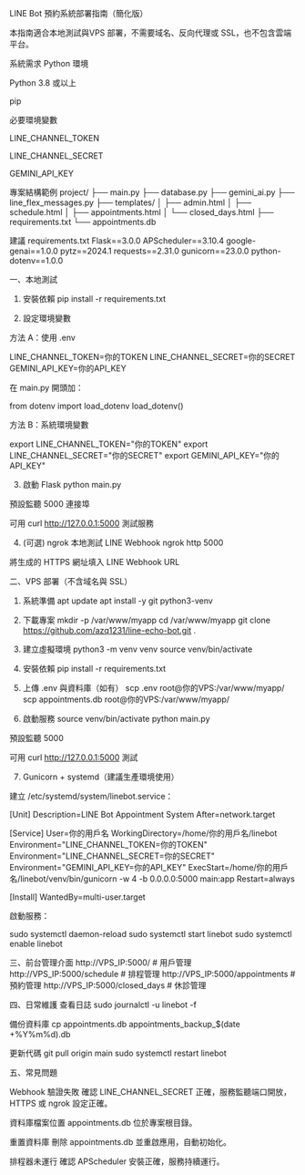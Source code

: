 LINE Bot 預約系統部署指南（簡化版）

本指南適合本地測試與VPS 部署，不需要域名、反向代理或 SSL，也不包含雲端平台。

系統需求
Python 環境

Python 3.8 或以上

pip

必要環境變數

LINE_CHANNEL_TOKEN

LINE_CHANNEL_SECRET

GEMINI_API_KEY

專案結構範例
project/
├── main.py
├── database.py
├── gemini_ai.py
├── line_flex_messages.py
├── templates/
│   ├── admin.html
│   ├── schedule.html
│   ├── appointments.html
│   └── closed_days.html
├── requirements.txt
└── appointments.db

建議 requirements.txt
Flask==3.0.0
APScheduler==3.10.4
google-genai==1.0.0
pytz==2024.1
requests==2.31.0
gunicorn==23.0.0
python-dotenv==1.0.0

一、本地測試
1. 安裝依賴
pip install -r requirements.txt

2. 設定環境變數

方法 A：使用 .env

LINE_CHANNEL_TOKEN=你的TOKEN
LINE_CHANNEL_SECRET=你的SECRET
GEMINI_API_KEY=你的API_KEY


在 main.py 開頭加：

from dotenv import load_dotenv
load_dotenv()


方法 B：系統環境變數

export LINE_CHANNEL_TOKEN="你的TOKEN"
export LINE_CHANNEL_SECRET="你的SECRET"
export GEMINI_API_KEY="你的API_KEY"

3. 啟動 Flask
python main.py


預設監聽 5000 連接埠

可用 curl http://127.0.0.1:5000 測試服務

4. (可選) ngrok 本地測試 LINE Webhook
ngrok http 5000


將生成的 HTTPS 網址填入 LINE Webhook URL

二、VPS 部署（不含域名與 SSL）
1. 系統準備
apt update
apt install -y git python3-venv

2. 下載專案
mkdir -p /var/www/myapp
cd /var/www/myapp
git clone https://github.com/azq1231/line-echo-bot.git .

3. 建立虛擬環境
python3 -m venv venv
source venv/bin/activate

4. 安裝依賴
pip install -r requirements.txt

5. 上傳 .env 與資料庫（如有）
scp .env root@你的VPS:/var/www/myapp/
scp appointments.db root@你的VPS:/var/www/myapp/

6. 啟動服務
source venv/bin/activate
python main.py


預設監聽 5000

可用 curl http://127.0.0.1:5000 測試

7. Gunicorn + systemd（建議生產環境使用）

建立 /etc/systemd/system/linebot.service：

[Unit]
Description=LINE Bot Appointment System
After=network.target

[Service]
User=你的用戶名
WorkingDirectory=/home/你的用戶名/linebot
Environment="LINE_CHANNEL_TOKEN=你的TOKEN"
Environment="LINE_CHANNEL_SECRET=你的SECRET"
Environment="GEMINI_API_KEY=你的API_KEY"
ExecStart=/home/你的用戶名/linebot/venv/bin/gunicorn -w 4 -b 0.0.0.0:5000 main:app
Restart=always

[Install]
WantedBy=multi-user.target


啟動服務：

sudo systemctl daemon-reload
sudo systemctl start linebot
sudo systemctl enable linebot

三、前台管理介面
http://VPS_IP:5000/              # 用戶管理
http://VPS_IP:5000/schedule      # 排程管理
http://VPS_IP:5000/appointments  # 預約管理
http://VPS_IP:5000/closed_days   # 休診管理

四、日常維護
查看日誌
sudo journalctl -u linebot -f

備份資料庫
cp appointments.db appointments_backup_$(date +%Y%m%d).db

更新代碼
git pull origin main
sudo systemctl restart linebot

五、常見問題

Webhook 驗證失敗
確認 LINE_CHANNEL_SECRET 正確，服務監聽端口開放，HTTPS 或 ngrok 設定正確。

資料庫檔案位置
appointments.db 位於專案根目錄。

重置資料庫
刪除 appointments.db 並重啟應用，自動初始化。

排程器未運行
確認 APScheduler 安裝正確，服務持續運行。
